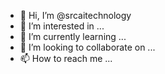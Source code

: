 - 👋 Hi, I’m @srcaitechnology
- 👀 I’m interested in ...
- 🌱 I’m currently learning ...
- 💞️ I’m looking to collaborate on ...
- 📫 How to reach me ...

<!---
srcaitechnology/srcaitechnology is a ✨ special ✨ repository because its `README.md` (this file) appears on your GitHub profile.
You can click the Preview link to take a look at your changes.
--->

